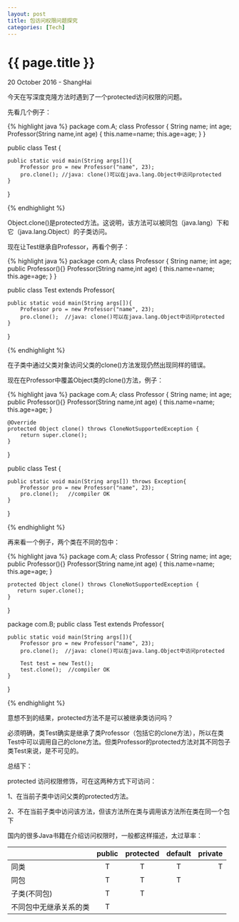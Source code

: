 ```yaml
---
layout: post
title: 包访问权限问题探究
categories: [Tech]
---
```


{{ page.title }}
================

<p class="meta">20 October 2016 - ShangHai</p>

今天在写深度克隆方法时遇到了一个protected访问权限的问题。

先看几个例子：

{% highlight java %}
package com.A;
class Professor
{
    String name;
    int age;
    Professor(String name,int age)
    {
        this.name=name;
        this.age=age;
    }
}

public class Test {

    public static void main(String args[]){
        Professor pro = new Professor("name", 23);
        pro.clone(); //java: clone()可以在java.lang.Object中访问protected
    }
}

{% endhighlight %}

Object.clone()是protected方法。这说明，该方法可以被同包（java.lang）下和它（java.lang.Object）的子类访问。

现在让Test继承自Professor，再看个例子：

{% highlight java %}
package com.A;
class Professor
{
    String name;
    int age;
    public Professor(){}
    Professor(String name,int age)
    {
        this.name=name;
        this.age=age;
    }
}

public class Test extends Professor{

    public static void main(String args[]){
        Professor pro = new Professor("name", 23);
        pro.clone();  //java: clone()可以在java.lang.Object中访问protected
    }
}

{% endhighlight %}

在子类中通过父类对象访问父类的clone()方法发现仍然出现同样的错误。

现在在Professor中覆盖Object类的clone()方法，例子：

{% highlight java %}
package com.A;
class Professor
{
    String name;
    int age;
    public Professor(){}
    Professor(String name,int age)
    {
        this.name=name;
        this.age=age;
    }

    @Override
    protected Object clone() throws CloneNotSupportedException {
        return super.clone();
    }
}

public class Test {

    public static void main(String args[]) throws Exception{
        Professor pro = new Professor("name", 23);
        pro.clone();   //compiler OK
    }
}

{% endhighlight %}

再来看一个例子，两个类在不同的包中：

{% highlight java %}
package com.A;
class Professor
{
    String name;
    int age;
    public Professor(){}
    Professor(String name,int age)
    {
        this.name=name;
        this.age=age;
    }

    protected Object clone() throws CloneNotSupportedException {
	   return super.clone();
	}
}

package com.B;
public class Test extends Professor{

    public static void main(String args[]){
        Professor pro = new Professor("name", 23);
        pro.clone();  //java: clone()可以在java.lang.Object中访问protected

        Test test = new Test();
		test.clone();  //compiler OK
    }
}

{% endhighlight %}

意想不到的结果，protected方法不是可以被继承类访问吗？

必须明确，类Test确实是继承了类Professor（包括它的clone方法），所以在类Test中可以调用自己的clone方法。但类Professor的protected方法对其不同包子类Test来说，是不可见的。

总结下：

protected 访问权限修饰，可在这两种方式下可访问：

1、在当前子类中访问父类的protected方法。

2、不在当前子类中访问该方法，但该方法所在类与调用该方法所在类在同一个包下

国内的很多Java书籍在介绍访问权限时，一般都这样描述，太过草率：

| 		        		| public        | protected	    | default       | private  |
| --------------------  |:-------------:|:-------------:|:-------------:|---------:|
| 同类	        		|	T			|T				|			   T| 		  T|
| 同包	        		|	T			|T				|			   T| 		   |
| 子类(不同包)   			|	T			|T				|			   | 		  |
| 不同包中无继承关系的类   |	T			|				|			   | 		  |